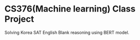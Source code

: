 # CS376(Machine learning) Class Project
Solving Korea SAT English Blank reasoning using BERT model.
